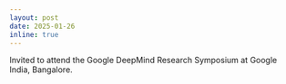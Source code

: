 ```yaml
---
layout: post
date: 2025-01-26
inline: true
---
```


Invited to attend the Google DeepMind Research Symposium at Google India, Bangalore.
